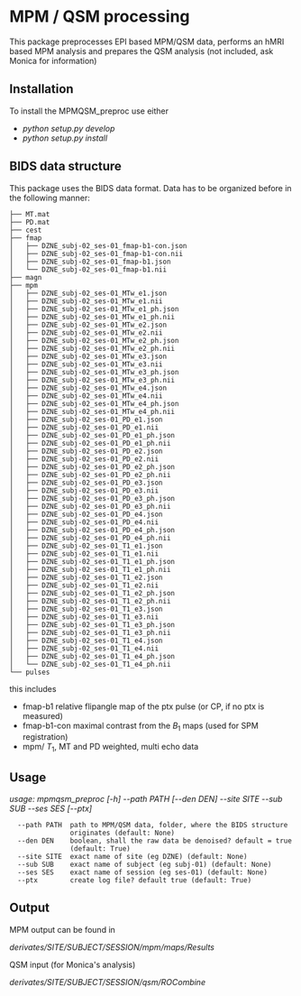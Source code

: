 # MPM / QSM processing

This package preprocesses EPI based MPM/QSM data, performs an hMRI based MPM analysis and prepares the QSM analysis (not included, ask Monica for information)

## Installation

To install the MPMQSM_preproc use either

- *python setup.py develop*
- *python setup.py install*

## BIDS data structure

This package uses the BIDS data format. Data has to be organized before in the following manner:

```
├── MT.mat
├── PD.mat
├── cest
├── fmap
│   ├── DZNE_subj-02_ses-01_fmap-b1-con.json
│   ├── DZNE_subj-02_ses-01_fmap-b1-con.nii
│   ├── DZNE_subj-02_ses-01_fmap-b1.json
│   └── DZNE_subj-02_ses-01_fmap-b1.nii
├── magn
├── mpm
│   ├── DZNE_subj-02_ses-01_MTw_e1.json
│   ├── DZNE_subj-02_ses-01_MTw_e1.nii
│   ├── DZNE_subj-02_ses-01_MTw_e1_ph.json
│   ├── DZNE_subj-02_ses-01_MTw_e1_ph.nii
│   ├── DZNE_subj-02_ses-01_MTw_e2.json
│   ├── DZNE_subj-02_ses-01_MTw_e2.nii
│   ├── DZNE_subj-02_ses-01_MTw_e2_ph.json
│   ├── DZNE_subj-02_ses-01_MTw_e2_ph.nii
│   ├── DZNE_subj-02_ses-01_MTw_e3.json
│   ├── DZNE_subj-02_ses-01_MTw_e3.nii
│   ├── DZNE_subj-02_ses-01_MTw_e3_ph.json
│   ├── DZNE_subj-02_ses-01_MTw_e3_ph.nii
│   ├── DZNE_subj-02_ses-01_MTw_e4.json
│   ├── DZNE_subj-02_ses-01_MTw_e4.nii
│   ├── DZNE_subj-02_ses-01_MTw_e4_ph.json
│   ├── DZNE_subj-02_ses-01_MTw_e4_ph.nii
│   ├── DZNE_subj-02_ses-01_PD_e1.json
│   ├── DZNE_subj-02_ses-01_PD_e1.nii
│   ├── DZNE_subj-02_ses-01_PD_e1_ph.json
│   ├── DZNE_subj-02_ses-01_PD_e1_ph.nii
│   ├── DZNE_subj-02_ses-01_PD_e2.json
│   ├── DZNE_subj-02_ses-01_PD_e2.nii
│   ├── DZNE_subj-02_ses-01_PD_e2_ph.json
│   ├── DZNE_subj-02_ses-01_PD_e2_ph.nii
│   ├── DZNE_subj-02_ses-01_PD_e3.json
│   ├── DZNE_subj-02_ses-01_PD_e3.nii
│   ├── DZNE_subj-02_ses-01_PD_e3_ph.json
│   ├── DZNE_subj-02_ses-01_PD_e3_ph.nii
│   ├── DZNE_subj-02_ses-01_PD_e4.json
│   ├── DZNE_subj-02_ses-01_PD_e4.nii
│   ├── DZNE_subj-02_ses-01_PD_e4_ph.json
│   ├── DZNE_subj-02_ses-01_PD_e4_ph.nii
│   ├── DZNE_subj-02_ses-01_T1_e1.json
│   ├── DZNE_subj-02_ses-01_T1_e1.nii
│   ├── DZNE_subj-02_ses-01_T1_e1_ph.json
│   ├── DZNE_subj-02_ses-01_T1_e1_ph.nii
│   ├── DZNE_subj-02_ses-01_T1_e2.json
│   ├── DZNE_subj-02_ses-01_T1_e2.nii
│   ├── DZNE_subj-02_ses-01_T1_e2_ph.json
│   ├── DZNE_subj-02_ses-01_T1_e2_ph.nii
│   ├── DZNE_subj-02_ses-01_T1_e3.json
│   ├── DZNE_subj-02_ses-01_T1_e3.nii
│   ├── DZNE_subj-02_ses-01_T1_e3_ph.json
│   ├── DZNE_subj-02_ses-01_T1_e3_ph.nii
│   ├── DZNE_subj-02_ses-01_T1_e4.json
│   ├── DZNE_subj-02_ses-01_T1_e4.nii
│   ├── DZNE_subj-02_ses-01_T1_e4_ph.json
│   └── DZNE_subj-02_ses-01_T1_e4_ph.nii
└── pulses
```

this includes 
- fmap-b1 relative flipangle map of the ptx pulse (or CP, if no ptx is measured)
- fmap-b1-con maximal contrast from the $B_1$ maps (used for SPM registration)
- mpm/ $T_1$, MT and PD weighted, multi echo data


## Usage

*usage: mpmqsm_preproc [-h] --path PATH [--den DEN] --site SITE --sub SUB --ses SES [--ptx]*

```
  --path PATH  path to MPM/QSM data, folder, where the BIDS structure
               originates (default: None)
  --den DEN    boolean, shall the raw data be denoised? default = true
               (default: True)
  --site SITE  exact name of site (eg DZNE) (default: None)
  --sub SUB    exact name of subject (eg subj-01) (default: None)
  --ses SES    exact name of session (eg ses-01) (default: None)
  --ptx        create log file? default true (default: True)
```

## Output

MPM output can be found in 

*derivates/SITE/SUBJECT/SESSION/mpm/maps/Results*

QSM input (for Monica's analysis)

*derivates/SITE/SUBJECT/SESSION/qsm/ROCombine*
